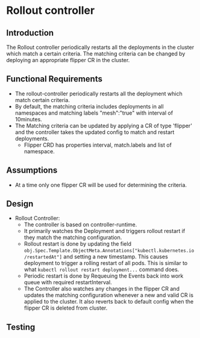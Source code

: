 # Rollout controller

## Introduction
  The Rollout controller periodically restarts all the deployments in the cluster which match a certain criteria. The matching criteria can be changed by deploying an appropriate flipper CR in the cluster.

## Functional Requirements
- The rollout-controller periodically restarts all the deployment which match certain criteria.
- By default, the matching criteria includes deployments in all namespaces and matching labels "mesh":"true" with interval of 10minutes.
- The Matching criteria can be updated by applying a CR of type 'flipper' and the controller takes the updated config to match and restart deployments.
  - Flipper CRD has properties interval, match.labels and list of namespace.

## Assumptions
- At a time only one flipper CR will be used for determining the criteria.

## Design
- Rollout Controller:
  - The controller is based on controller-runtime.
  - It primarily watches the Deployment and triggers rollout restart if they match the matching configuration.
  - Rollout restart is done by updating the field `obj.Spec.Template.ObjectMeta.Annotations["kubectl.kubernetes.io/restartedAt"]` and setting a new timestamp. This causes deployment to trigger a rolling restart of all pods. This is similar to what `kubectl rollout restart deployment...` command does.
  - Periodic restart is done by Requeuing the Events back into work queue with required restartInterval.
  - The Controller also watches any changes in the flipper CR and updates the matching configuration whenever a new and valid CR is applied to the cluster. It also reverts back to default config when the flipper CR is deleted from cluster.


## Testing